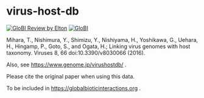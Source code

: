 # virus-host-db
[![GloBI Review by Elton](../../actions/workflows/review.yml/badge.svg)](../../actions/workflows/review.yml) [![GloBI](http://api.globalbioticinteractions.org/interaction.svg?accordingTo=globi:globalbioticinteractions/virus-host-db)](http://globalbioticinteractions.org/?accordingTo=globi:globalbioticinteractions/virus-host-db) 

Mihara, T., Nishimura, Y., Shimizu, Y., Nishiyama, H., Yoshikawa, G., Uehara, H., Hingamp, P., Goto, S., and Ogata, H.; Linking virus genomes with host taxonomy. Viruses 8, 66 doi:10.3390/v8030066 (2016).

Also, see https://www.genome.jp/virushostdb/ . 

Please cite the original paper when using this data.

To be included in https://globalbioticinteractions.org .


